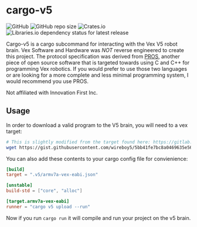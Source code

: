 # cargo-v5
![GitHub](https://img.shields.io/github/license/Culpeper-Robotics/cargo-v5?style=flat-square)
![GitHub repo size](https://img.shields.io/github/repo-size/Culpeper-Robotics/cargo-v5?style=flat-square)
![Crates.io](https://img.shields.io/crates/v/cargo-v5?style=flat-square)
![Libraries.io dependency status for latest release](https://img.shields.io/librariesio/release/cargo/cargo-v5?style=flat-square)


Cargo-v5 is a cargo subcommand for interacting with the Vex V5 robot brain.
Vex Software and Hardware was *NOT* reverse engineered to create this project. The protocol specification was derived from [PROS](https://pros.cs.purdue.edu), another piece of open source software that is targeted towards using C and C++ for programming Vex robotics. If you would prefer to use those two languages or are looking for a more complete and less minimal programming system, I would recommend you use PROS.

Not affiliated with Innovation First Inc.


## Usage

In order to download a valid program to the V5 brain, you will need to a vex target:
```bash
# This is slightly modified from the target found here: https://gitlab.com/qvex/vex-rt/-/blob/master/armv7a-vex-eabi.json
wget https://gist.githubusercontent.com/wireboy5/5bb41fe7bc8a0469635e56a3076946bf/raw/6699b6bed011447c724a4589dc3acb1e2ce61585/armv7a-vex-eabi.json
```

You can also add these contents to your cargo config file for convienience:
```toml
[build]
target = ".v5/armv7a-vex-eabi.json"

[unstable]
build-std = ["core", "alloc"]

[target.armv7a-vex-eabi]
runner = "cargo v5 upload --run"
```

Now if you run `cargo run` it will compile and run your project on the v5 brain.

